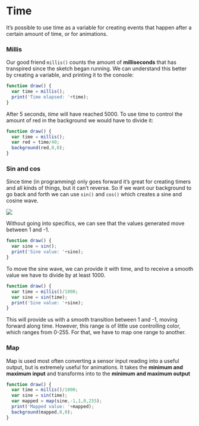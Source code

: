 # Time

It’s possible to use time as a variable for creating events that happen after a certain amount of time, or for animations.

### Millis

Our good friend  `millis()` counts the amount of **milliseconds** that has transpired since the sketch began running. We can understand this better by creating a variable, and printing it to the console:

```javascript
function draw() {
  var time = millis();
  print('Time elapsed: '+time);
}
```

After 5 seconds, _time_  will have reached 5000. To use time to control the amount of red in the background we would have to divide it:

```javascript
function draw() {
  var time = millis();
  var red = time/40;
  background(red,0,0);
}
```

### Sin and cos

Since time \(in programming\) only goes forward it’s great for creating timers and all kinds of things, but it can’t reverse. So if we want our background to go back and forth we can use `sin()` and `cos()` which creates a sine and cosine wave.

![](https://lh3.googleusercontent.com/e-BDb0YwSPabn_2B5TgoKADAIPg6riF8YJNRPPFBdxQULQ68bRMJdlbJqQjAtrUlqAunOrBqZt7j7ReHUzGi45uM2n2PiOz8MfK6Bd4TBCt04Wwt_plugKpSEjWQLvtWrMEyoLkNOsw)

Without going into specifics, we can see that the values generated move between 1 and -1.

```javascript
function draw() {
  var sine = sin();
  print('Sine value: '+sine);
}
```

To move the sine wave, we can provide it with time, and to receive a smooth value we have to divide by at least 1000.

```javascript
function draw() {
  var time = millis()/1000;
  var sine = sin(time);
  print('Sine value: '+sine);
}
```

This will provide us with a smooth transition between 1 and -1, moving forward along time. However, this range is of little use controlling color, which ranges from 0-255. For that, we have to map one range to another.

### Map

Map is used most often converting a sensor input reading into a useful output, but is extremely useful for animations. It takes the **minimum and maximum input** and transforms into to the **minimum and maximum output**

```javascript
function draw() {
  var time = millis()/1000;
  var sine = sin(time);
  var mapped = map(sine,-1,1,0,255);
  print('Mapped value: '+mapped);
  background(mapped,0,0);
}
```

